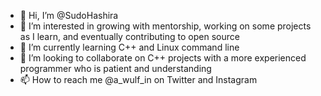 - 👋 Hi, I’m @SudoHashira
- 👀 I’m interested in growing with mentorship, working on some projects as I learn, and eventually contributing to open source
- 🌱 I’m currently learning C++ and Linux command line
- 💞️ I’m looking to collaborate on C++ projects with a more experienced programmer who is patient and understanding
- 📫 How to reach me @a_wulf_in on Twitter and Instagram

<!---
SudoHashira/SudoHashira is a ✨ special ✨ repository because its `README.md` (this file) appears on your GitHub profile.
You can click the Preview link to take a look at your changes.
--->
